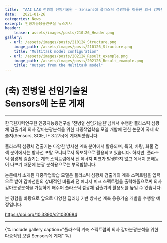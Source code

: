 ```yaml
---
title:  "AAI LAB 전병일 선임기술원 - Sensors에 플라스틱 섬광체를 이용한 의사 감마분광분석을 위한 다중작업모델 논문 게재"
date:   2021-01-26 
categories: News
excerpt: 인공지능응용연구실 뉴스기사
header:
    teaser: assets/images/posts/210126_Header.png
gallery:
  - url: /assets/images/posts/210126_Structure.png
    image_path: /assets/images/posts/210126_Structure.png
    title: "Multitask model configuration"
  - url: /assets/images/posts/202126_Result_example.png
    image_path: /assets/images/posts/202126_Result_example.png
    title: "Output from the Multitask model"
---
```

# (축) 전병일 선임기술원 <br> Sensors에 논문 게재

---

한국원자력연구원 인공지능응연구실 '전병일 선임기술원'님께서 수행한 플라스틱 섬광체 검출기의 의사 감마분광분석을 위한 다중작업학습 모델 개발에 관한 논문이 
국제 학술지(Sensors, SCIE, IF 3.275)에 게재되었습니다.

플라스틱 섬광체 검출기는 다양한 방사선 계측 분야에서 활용되며, 특히, 차량, 화물 검색 분야에서는 방사선 포탈 모니터로서 독보적으로 활용되고 있습니다. 하지만, 
플라스틱 섬광체 검출기는 계측 스펙트럼에서 전 에너지 피크가 발생하지 않고 에너지 분해능이 나쁘기 때문에 분광 분석용으로는 부적합합니다. 

논문에서 소개된 다중작업학습 모델은 플라스틱 섬광체 검출기의 계측 스펙트럼을 입력으로 받아 감마선원의 상대적인 비율과 전 에너지 피크 스펙트럼을 출력해줌으로써 
의사 감마분광분석을 가능하게 해주어 플라스틱 섬광체 검출기의 활용도를 높일 수 있습니다.

본 경험을 바탕으로 앞으로 다양한 딥러닝 기반 방사선 계측 응용기술 개발을 수행할 예정입니다.

https://doi.org/10.3390/s21030684

---

{% include gallery caption="플라스틱 계측 스펙트럼의 의사 감마분광분석을 위한 다중작업 모델 Sensors에 게재" %}

